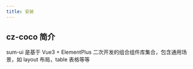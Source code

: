 ```yaml
---
title: 安装
---
```


## cz-coco 简介

sum-ui 是基于 Vue3 + ElementPlus 二次开发的组合组件库集合，包含通用场景，如 layout 布局，table 表格等等

